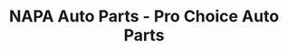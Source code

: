 ---
title: "NAPA Auto Parts - Pro Choice Auto Parts"
url: /schuylkill-haven/napa-auto-parts-pro-choice-auto-parts/
shop: Autoteile
---